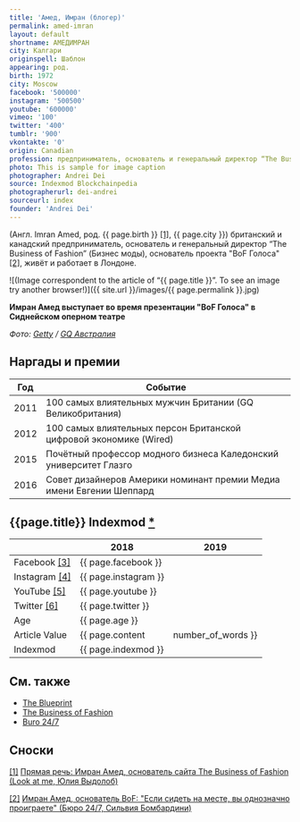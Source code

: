 ```yaml
---
title: 'Амед, Имран (блогер)'
permalink: amed-imran
layout: default
shortname: АМЕДИМРАН
city: Калгари
originspell: Шаблон
appearing: род.
birth: 1972
city: Moscow
facebook: '500000'
instagram: '500500'
youtube: '600000'
vimeo: '100'
twitter: '400'
tumblr: '900'
vkontakte: '0'
origin: Canadian
profession: предприниматель, основатель и генеральный директор “The Business of Fashion”
photo: This is sample for image caption
photographer: Andrei Dei
source: Indexmod Blockchainpedia
photographerurl: dei-andrei
sourceurl: index
founder: 'Andrei Dei'
---
```


(Англ. Imran Amed, род. {{ page.birth }} <span id="a1">[\[1\]](#f1)</span>, {{ page.city }})  британский и канадский предприниматель, основатель и генеральный директор “The Business of Fashion” (Бизнес моды), основатель проекта "BoF Голоса" <span id="a2">[\[2\]](#f2)</span>, живёт и работает в Лондоне.

![(Image correspondent to the article of “{{ page.title }}”. To see an image try another browser!)]({{ site.url }}/images/{{ page.permalink }}.jpg)

**Имран Амед выступает во время презентации "BoF Голоса" в Сиднейском оперном театре**

*Фото: [Getty](getty) / [GQ Австралия](gq)*

## Наргады и премии

|Год|Событие|
|----|----|
|2011|100 самых влиятельных мужчин Британии (GQ Великобритания)|
|2012| 100 самых влиятельных персон Британской цифровой экономике (Wired)|
|2015|Почётный профессор модного бизнеса Каледонский университет Глазго|
|2016|Совет дизайнеров Америки номинант премии Медиа имени Евгении Шеппард|

## {{page.title}} Indexmod [*](indexmod)

||2018|2019|
|-|-|-|
|Facebook <span id="a3">[\[3\]](#f3)</span>|{{ page.facebook }}||
|Instagram <span id="a4">[\[4\]](#f4)</span>|{{ page.instagram }}||
|YouTube <span id="a5">[\[5\]](#f5)</span>|{{ page.youtube }}||
|Twitter <span id="a6">[\[6\]](#f6)</span>|{{ page.twitter }}||
|Age|{{ page.age }}||
|Article Value|{{ page.content | number_of_words }}||
|Indexmod|{{ page.indexmod }}||

## Cм. также

- [The Blueprint](blueprint-the)
- [The Business of Fashion](business-of-fashion-the)
- [Buro 24/7](buro-24-7)

## Сноски

[[1]](#a1) <span id="f1"></span> [Прямая речь: Имран Амед, основатель сайта The Business of Fashion (Look at me, Юлия Выдолоб)](http://www.lookatme.ru/mag/archive/industry-interview/118417-imran-amed)

[[2]](#a2) <span id="f2"></span> [Имран Амед, основатель BoF: "Если сидеть на месте, вы однозначно проиграете" (Бюро 24/7, Сильвия Бомбардини)](https://www.buro247.ru/fashion/interview/imran-amed.html)

